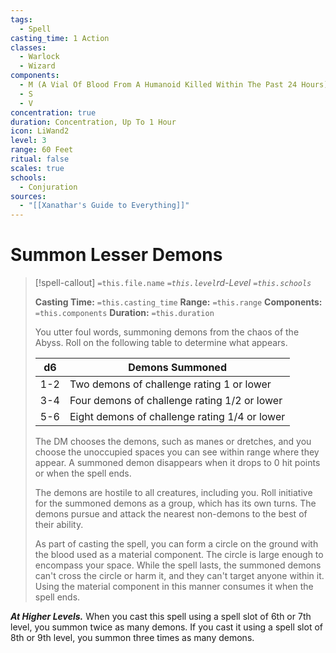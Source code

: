 ```yaml
---
tags:
  - Spell
casting_time: 1 Action
classes:
  - Warlock
  - Wizard
components:
  - M (A Vial Of Blood From A Humanoid Killed Within The Past 24 Hours)
  - S
  - V
concentration: true
duration: Concentration, Up To 1 Hour
icon: LiWand2
level: 3
range: 60 Feet
ritual: false
scales: true
schools:
  - Conjuration
sources:
  - "[[Xanathar's Guide to Everything]]"
---
```


# Summon Lesser Demons

>[!spell-callout] `=this.file.name`
>*`=this.level`rd-Level `=this.schools`*
>
>**Casting Time:** `=this.casting_time`
>**Range:** `=this.range`
>**Components:** `=this.components`
>**Duration:** `=this.duration`
>
>You utter foul words, summoning demons from the chaos of the Abyss. Roll on the following table to determine what appears.
>
>| d6 | Demons Summoned |
>| --- | --- |
>| 1-2 | Two demons of challenge rating 1 or lower |
>| 3-4 | Four demons of challenge rating 1/2 or lower |
>| 5-6 | Eight demons of challenge rating 1/4 or lower |
>
>The DM chooses the demons, such as manes or dretches, and you choose the unoccupied spaces you can see within range where they appear. A summoned demon disappears when it drops to 0 hit points or when the spell ends.
>
>The demons are hostile to all creatures, including you. Roll initiative for the summoned demons as a group, which has its own turns. The demons pursue and attack the nearest non-demons to the best of their ability.
>
>As part of casting the spell, you can form a circle on the ground with the blood used as a material component. The circle is large enough to encompass your space. While the spell lasts, the summoned demons can't cross the circle or harm it, and they can't target anyone within it. Using the material component in this manner consumes it when the spell ends.
>
>
***At Higher Levels.*** When you cast this spell using a spell slot of 6th or 7th level, you summon twice as many demons. If you cast it using a spell slot of 8th or 9th level, you summon three times as many demons.
